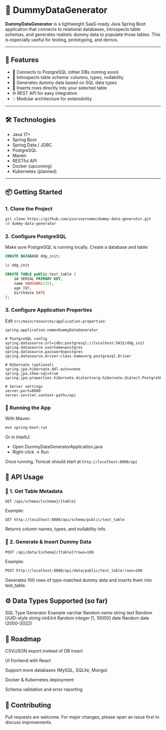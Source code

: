 # 🧪 DummyDataGenerator

**DummyDataGenerator** is a lightweight SaaS-ready Java Spring Boot application that connects to relational databases, introspects table schemas, and generates realistic dummy data to populate those tables. This is especially useful for testing, prototyping, and demos.

---

## 🚀 Features

- 🔌 Connects to PostgreSQL (other DBs coming soon)
- 🧠 Introspects table schema: columns, types, nullability
- 🤖 Generates dummy data based on SQL data types
- 📝 Inserts rows directly into your selected table
- 🌐 REST API for easy integration
- 💡 Modular architecture for extensibility

---

## 🛠️ Technologies

- Java 17+
- Spring Boot
- Spring Data / JDBC
- PostgreSQL
- Maven
- RESTful API
- Docker (upcoming)
- Kubernetes (planned)

---

## 📦 Getting Started

### 1. **Clone the Project**

```bash
git clone https://github.com/yourusername/dummy-data-generator.git
cd dummy-data-generator
```

### 2. Configure PostgreSQL
Make sure PostgreSQL is running locally. Create a database and table:

```sql
CREATE DATABASE ddg_init;

\c ddg_init

CREATE TABLE public.test_table (
    id SERIAL PRIMARY KEY,
    name VARCHAR(255),
    age INT,
    birthdate DATE
);
```
### 3. Configure Application Properties
Edit `src/main/resources/application.properties`:

```
spring.application.name=DummyDataGenerator

# PostgreSQL config
spring.datasource.url=jdbc:postgresql://localhost:5432/ddg_init
spring.datasource.username=postgres
spring.datasource.password=postgres
spring.datasource.driver-class-name=org.postgresql.Driver

# Hibernate (optional)
spring.jpa.hibernate.ddl-auto=none
spring.jpa.show-sql=true
spring.jpa.properties.hibernate.dialect=org.hibernate.dialect.PostgreSQLDialect

# Server settings
server.port=8080
server.servlet.context-path=/api
```

### 🧪 Running the App
With Maven:
```bash
mvn spring-boot:run
```
Or in IntelliJ:
* Open DummyDataGeneratorApplication.java 
* Right-click → Run

Once running, Tomcat should start at `http://localhost:8080/api`

## 📡 API Usage
### 🧠 1. Get Table Metadata
```pgsql
GET /api/schema/{schema}/{table}
```
Example:

```pgsql
GET http://localhost:8080/api/schema/public/test_table
```
Returns column names, types, and nullability info.

### 🧬 2. Generate & Insert Dummy Data
```pgsql
POST /api/data/{schema}/{table}?rows=100
```

Example:

```bash
POST http://localhost:8080/api/data/public/test_table?rows=100
```
Generates 100 rows of type-matched dummy data and inserts them into test_table.

## ⚙️ Data Types Supported (so far)
SQL Type	Generator Example
varchar	Random name string
text	Random UUID-style string
int4/int	Random integer [1, 10000]
date	Random date (2000–2022)

## 🔧 Roadmap
 CSV/JSON export instead of DB insert

 UI frontend with React

 Support more databases (MySQL, SQLite, Mongo)

 Docker & Kubernetes deployment

 Schema validation and error reporting

## 🤝 Contributing
Pull requests are welcome. For major changes, please open an issue first to discuss improvements.